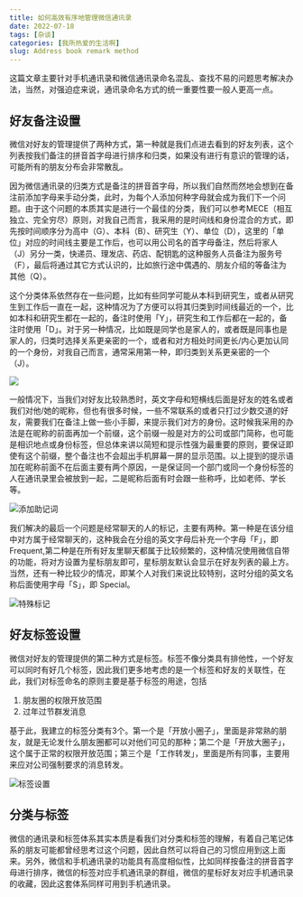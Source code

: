 ```yaml
---
title: 如何高效有序地管理微信通讯录
date: 2022-07-18
tags: [杂谈]
categories: [我所热爱的生活啊]
slug: Address book remark method
---
```


这篇文章主要针对手机通讯录和微信通讯录命名混乱、查找不易的问题思考解决办法，当然，对强迫症来说，通讯录命名方式的统一重要性要一般人更高一点。

<!--more-->

## 好友备注设置

微信对好友的管理提供了两种方式，第一种就是我们点进去看到的好友列表，这个列表按我们备注的拼音首字母进行排序和归类，如果没有进行有意识的管理的话，可能所有的朋友分布会非常散乱。

因为微信通讯录的归类方式是备注的拼音首字母，所以我们自然而然地会想到在备注前添加字母来手动分类，此时，为每个人添加何种字母就会成为我们下一个问题。由于这个问题的本质其实是进行一个最佳的分类，我们可以参考MECE（相互独立、完全穷尽）原则，对我自己而言，我采用的是时间线和身份混合的方式，即先按时间顺序分为高中（G）、本科（B）、研究生（Y）、单位（D），这里的「单位」对应的时间线主要是工作后，也可以用公司名的首字母备注，然后将家人（J）另分一类，快递员、理发店、药店、配钥匙的这种服务人员备注为服务号（F），最后将通过其它方式认识的，比如旅行途中偶遇的、朋友介绍的等备注为其他（Q）。

这个分类体系依然存在一些问题，比如有些同学可能从本科到研究生，或者从研究生到工作后一直在一起，这种情况为了方便可以将其归类到时间线最近的一个，比如本科和研究生都在一起的，备注时使用「Y」，研究生和工作后都在一起的，备注时使用「D」。对于另一种情况，比如既是同学也是家人的，或者既是同事也是家人的，归类时选择关系更亲密的一个，或者和对方相处时间更长/内心更加认同的一个身份，对我自己而言，通常采用第一种，即归类到关系更亲密的一个（J）。

![](https://picped-1301226557.cos.ap-beijing.myqcloud.com/SH_20220718_通讯录分类.jpg)

一般情况下，当我们对好友比较熟悉时，英文字母和短横线后面是好友的姓名或者我们对他/她的昵称，但也有很多时候，一些不常联系的或者只打过少数交道的好友，需要我们在备注上做一些小手脚，来提示我们对方的身份。这时候我采用的办法是在昵称的前面再加一个前缀，这个前缀一般是对方的公司或部门简称，也可能是相识地点或身份标签，但总体来讲以简短和提示性强为最重要的原则，要保证即使有这个前缀，整个备注也不会超出手机屏幕一屏的显示范围。以上提到的提示语加在昵称前面不在后面主要有两个原因，一是保证同一个部门或同一个身份标签的人在通讯录里会被放到一起，二是昵称后面有时会跟一些称呼，比如老师、学长等。

![添加助记词](https://picped-1301226557.cos.ap-beijing.myqcloud.com/SH_20220718_助记词.jpg)



我们解决的最后一个问题是经常聊天的人的标记，主要有两种。第一种是在该分组中对方属于经常聊天的，这种我会在分组的英文字母后补充一个字母「F」，即Frequent,第二种是在所有好友里聊天都属于比较频繁的，这种情况使用微信自带的功能，将对方设置为星标朋友即可，星标朋友默认会显示在好友列表的最上方。当然，还有一种比较少的情况，即某个人对我们来说比较特别，这时分组的英文名称后面使用字母「S」，即 Special。

![特殊标记](https://picped-1301226557.cos.ap-beijing.myqcloud.com/SH_20220718_特殊标记.jpg)

## 好友标签设置

微信对好友的管理提供的第二种方式是标签。标签不像分类具有排他性，一个好友可以同时有好几个标签，因此我们更多地考虑的是一个标签和好友的关联性，在此，我们对标签命名的原则主要是基于标签的用途，包括

1. 朋友圈的权限开放范围
1. 过年过节群发消息

基于此，我建立的标签分类有3个。第一个是「开放小圈子」，里面是非常熟的朋友，就是无论发什么朋友圈都可以对他们可见的那种；第二个是「开放大圈子」，这个属于正常的权限开放范围；第三个是「工作转发」，里面是所有同事，主要用来应对公司强制要求的消息转发。

![标签设置](https://picped-1301226557.cos.ap-beijing.myqcloud.com/SH_20220718_标签设置.jpg)

## 分类与标签

微信的通讯录和标签体系其实本质是看我们对分类和标签的理解，有着自己笔记体系的朋友可能都曾经思考过这个问题，因此自然可以将自己的习惯应用到这上面来。另外，微信和手机通讯录的功能具有高度相似性，比如同样按备注的拼音首字母进行排序，微信的标签对应手机通讯录的群组，微信的星标好友对应手机通讯录的收藏，因此这套体系同样可用到手机通讯录。
